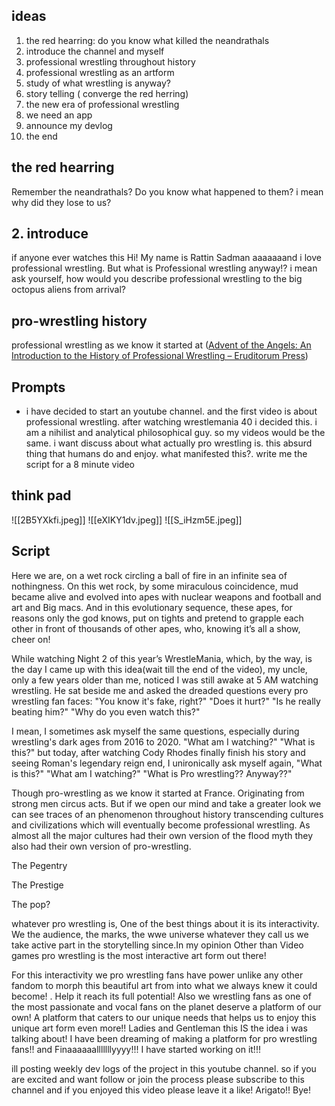 


## ideas
 1. the red hearring: do you know what killed the neandrathals 
 2. introduce the channel and myself
 3. professional wrestling throughout history
 4. professional wrestling as an artform
 5. study of what wrestling is anyway?
 6. story telling ( converge the red herring)
 7. the new era of professional wrestling 
 8. we need an app
 9. announce my devlog 
 10. the end 



## the red hearring 

Remember the neandrathals? Do you know what happened to them? i mean why did they lose to us? 

## 2. introduce 
if anyone ever watches this
Hi!
My name is Rattin Sadman aaaaaaand i love professional wrestling. 
But what is Professional wrestling anyway!? i mean ask yourself, how would you describe professional wrestling to the big octopus aliens from arrival?

## pro-wrestling history
professional wrestling as we know it started at ([Advent of the Angels: An Introduction to the History of Professional Wrestling – Eruditorum Press](https://www.eruditorumpress.com/blog/advent-of-the-angels-an-introduction-to-the-history-of-professional-wrestling))  



## Prompts 
 - i have decided to start an youtube channel. and the first video is about professional wrestling. after watching wrestlemania 40 i decided this. i am a nihilist and analytical philosophical guy. so my videos would be the same. i want discuss about what actually pro wrestling is. this absurd thing that humans do and enjoy. what manifested this?. write me the script for a 8 minute video


## think pad
![[2B5YXkfi.jpeg]]
![[eXIKY1dv.jpeg]]
![[S_iHzm5E.jpeg]]


## Script
Here we are, on a wet rock circling a ball of fire in an infinite sea of nothingness. On this wet rock, by some miraculous coincidence, mud became alive and evolved into apes with  nuclear weapons and football and art and Big macs. And in this evolutionary sequence, these apes, for reasons only the god knows, put on tights and pretend to grapple each other in front of thousands of other apes, who, knowing it’s all a show, cheer on!

While watching Night 2 of this year’s WrestleMania, which, by the way, is the day I came up with this idea(wait till the end of the video), my uncle, only a few years older than me, noticed I was still awake at 5 AM watching wrestling. He sat beside me and asked the dreaded questions every pro wrestling fan faces: "You know it's fake, right?" "Does it hurt?" "Is he really beating him?" "Why do you even watch this?"

I mean, I sometimes ask myself the same questions, especially during wrestling's dark ages from 2016 to 2020. "What am I watching?" "What is this?" but today, after watching Cody Rhodes finally finish his story and seeing Roman's legendary reign end, I unironically ask myself again, "What is this?" "What am I watching?"
"What is Pro wrestling?? Anyway??"


Though pro-wrestling as we know it started at France. Originating from strong men circus acts. But if we open our mind and take a greater look we can see traces of an phenomenon throughout  history transcending cultures and civilizations  which will eventually become professional wrestling. As almost all the major cultures had their own version of the flood myth they also had their own version of pro-wrestling. 

The Pegentry 

The Prestige 

The pop?



whatever pro wrestling is, One of the best things about it is its interactivity. We the audience, the marks, the wwe universe whatever they call us  we take active part in the storytelling since.In my opinion Other than Video games pro wrestling is the most interactive art form out there! 


For this interactivity we pro wrestling fans have power unlike any other fandom to morph this beautiful art from into what we always knew it could become! . Help it reach its full potential! 
Also we wrestling fans as one of the most passionate and vocal fans on the planet deserve a platform of our own! A platform that caters to our unique needs that helps us to enjoy this unique art form even more!! 
Ladies and Gentleman this IS the idea i was talking about! I have been dreaming of making a platform for pro wrestling fans!! and Finaaaaaalllllllyyyy!!! I have started working on it!!!

ill posting weekly dev logs of the project in this youtube channel. so if you are excited and want follow or join the process please subscribe to this channel and if you enjoyed this video please leave it a like! Arigato!! Bye!